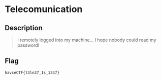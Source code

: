 # Telecomunication

## Description
> I remotely logged into my machine... I hope nobody could read my password!

## Flag
`havceCTF{t3ln37_1s_1337}`

